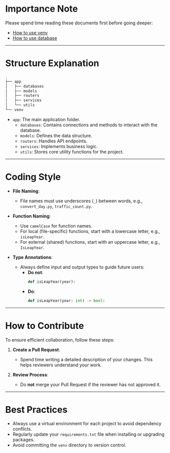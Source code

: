 # Importance Note

Please spend time reading these documents first before going deeper:

-   [How to use venv](venv_usage_guide.md)
-   [How to use database](database.md)

---

# Structure Explanation

```bash
.
├── app
│   ├── databases
│   ├── models
│   ├── routers
│   ├── services
│   └── utils
└── venv
```

-   `app`: The main application folder.
    -   `databases`: Contains connections and methods to interact with the database.
    -   `models`: Defines the data structure.
    -   `routers`: Handles API endpoints.
    -   `services`: Implements business logic.
    -   `utils`: Stores core utility functions for the project.

---

# Coding Style

-   **File Naming**:

    -   File names must use underscores (`_`) between words, e.g., `convert_day.py`, `traffic_count.py`.

-   **Function Naming**:

    -   Use `camelCase` for function names.
    -   For local (file-specific) functions, start with a lowercase letter, e.g., `isLeapYear`.
    -   For external (shared) functions, start with an uppercase letter, e.g., `IsLeapYear`.

-   **Type Annotations**:
    -   Always define input and output types to guide future users:
        -   **Do not**:
            ```python
            def isLeapYear(year):
            ```
        -   **Do**:
            ```python
            def isLeapYear(year: int) -> bool:
            ```

---

# How to Contribute

To ensure efficient collaboration, follow these steps:

1. **Create a Pull Request**:

    - Spend time writing a detailed description of your changes. This helps reviewers understand your work.

2. **Review Process**:
    - Do **not** merge your Pull Request if the reviewer has not approved it.

---

# Best Practices

-   Always use a virtual environment for each project to avoid dependency conflicts.
-   Regularly update your `requirements.txt` file when installing or upgrading packages.
-   Avoid committing the `venv` directory to version control.
